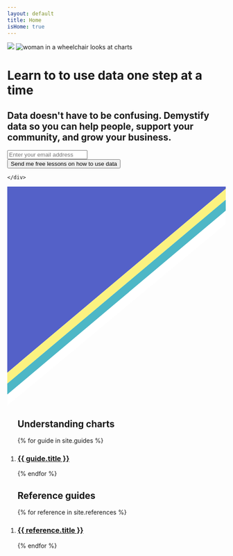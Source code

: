 ```yaml
---
layout: default
title: Home
isHome: true
---
```

 <div class="home-section">  
    <div class="content wrapper">
        <a href="https://figure.nz"><img class="header-badge" src="{{site.baseurl}}/assets/img/ChartBadge.svg" /></a>
        <img src="{{site.baseurl}}/assets/img/homegroup.png" alt="woman in a wheelchair looks at charts">
        <h1>Learn to to use data one step at a time</h1>
        <h2>Data doesn't have to be confusing. Demystify data so you can help people, support your community, and grow your business.</h2> 
        <!-- Begin Mailchimp Signup Form -->
<div id="mc_embed_signup">
<form action="https://figure.us7.list-manage.com/subscribe/post?u=18ecb50cbd5142b2c53c303c5&amp;id=ef91311dbd" method="post" id="mc-embedded-subscribe-form" name="mc-embedded-subscribe-form" class="validate" target="_blank" novalidate>
    <div id="mc_embed_signup_scroll">
	<!-- <label for="mce-EMAIL">Send me lessons on how to use data</label> -->
	<input type="email" value="" name="EMAIL" class="email" id="mce-EMAIL" placeholder="Enter your email address" required>
    <div class="mc-field-group input-group" style="display:none">
    <ul><li><input type="checkbox" value="1" name="group[78057][1]" id="mce-group[78057]-78057-0"><label for="mce-group[78057]-78057-0">Newsletter</label></li>
    <li><input type="checkbox" value="2" name="group[78057][2]" id="mce-group[78057]-78057-1"><label for="mce-group[78057]-78057-1">Legacy Account Holders</label></li>
    <li><input type="checkbox" value="4" name="group[78057][4]" id="mce-group[78057]-78057-2"><label for="mce-group[78057]-78057-2">Event 2020</label></li>
    <li><input type="checkbox" value="8" name="group[78057][8]" id="mce-group[78057]-78057-3" checked><label for="mce-group[78057]-78057-3">Learn about data</label></li>
    </ul>
    </div>
    <!-- real people should not fill this in and expect good things - do not remove this or risk form bot signups-->
    <div style="position: absolute; left: -5000px;" aria-hidden="true"><input type="text" name="b_18ecb50cbd5142b2c53c303c5_ef91311dbd" tabindex="-1" value=""></div>
    <div class="clear"><input type="submit" value="Send me free lessons on how to use data" name="subscribe" id="mc-embedded-subscribe" class="button"></div>
    </div>
</form>
</div>

<!--End mc_embed_signup-->
    </div>
</div>
<div class="svg-stripe">  
    <svg xmlns="http://www.w3.org/2000/svg" viewBox="0 0 100 100" preserveAspectRatio="none" class="svg-stripe hp-topics-svg-top" focusable="false">
        <polygon fill="#5461c8" points="0,-.5 100,-.5 100,1.5 0,1.5"></polygon>
        <polygon fill="#5461c8" points="0,1 100,1 0,85"></polygon>
        <polygon fill="#fbf280" points="0,85 100,1 100,6 0,90"></polygon>
        <polygon fill="#4db7c6" points="0,90 100,6 100,11 0,95"></polygon>
        <polygon fill="#ffffff" points="0,95 100,11 100,17 0,100"></polygon>
    </svg>
</div>

<div class="content wrapper" id="home">
<ol class="post-card-box clearfix">
<h2>Understanding charts</h2>
    {% for guide in site.guides %}
        <li>
            <div class="post-card">
                <a href="{{ guide.url | relative_url }}" class="post-card-image" style="background-image: url( '{{site.baseurl}}/assets/img/list/{{ guide.data }}.png' )"></a>
                <div class="post-card-body">
                    <a href="{{ guide.url | relative_url }}" class="post-card-link"><h3 class="post-card-title">{{ guide.title }}</h3></a>
                </div>
            </div>
        </li>
    {% endfor %}
</ol>
<ol class="post-card-box clearfix">
<h2>Reference guides</h2>
    {% for reference in site.references %}
        <li>
            <div class="post-card">
                <a href="{{ reference.url | relative_url }}" class="post-card-image" style="background-image: url( '{{site.baseurl}}/assets/img/list/{{ reference.data }}.png' )"></a>
                <div class="post-card-body">
                    <a href="{{ reference.url | relative_url }}" class="post-card-link"><h3 class="post-card-title">{{ reference.title }}</h3></a>
                </div>
            </div>
        </li>
    {% endfor %}
</ol>
</div>


 